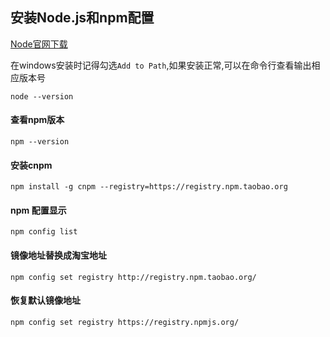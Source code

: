## 安装Node.js和npm配置
[Node官网下载](https://nodejs.org/en/)

在windows安装时记得勾选`Add to Path`,如果安装正常,可以在命令行查看输出相应版本号
```
node --version
```

#### 查看npm版本
```
npm --version
```

#### 安装cnpm
```
npm install -g cnpm --registry=https://registry.npm.taobao.org
```

#### npm 配置显示
```
npm config list
```

#### 镜像地址替换成淘宝地址
```
npm config set registry http://registry.npm.taobao.org/
```

#### 恢复默认镜像地址
```
npm config set registry https://registry.npmjs.org/
```
